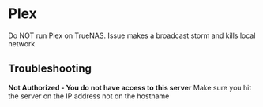 # Plex
Do NOT run Plex on TrueNAS. Issue makes a broadcast storm and kills local network

## Troubleshooting
**Not Authorized - You do not have access to this server**
Make sure you hit the server on the IP address not on the hostname


